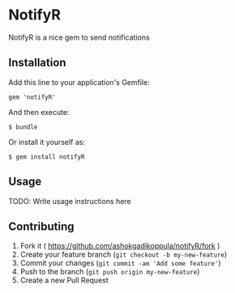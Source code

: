 # NotifyR

NotifyR is a nice gem to send notifications

## Installation

Add this line to your application's Gemfile:

    gem 'notifyR'

And then execute:

    $ bundle

Or install it yourself as:

    $ gem install notifyR

## Usage

TODO: Write usage instructions here

## Contributing

1. Fork it ( https://github.com/ashokgadikoppula/notifyR/fork )
2. Create your feature branch (`git checkout -b my-new-feature`)
3. Commit your changes (`git commit -am 'Add some feature'`)
4. Push to the branch (`git push origin my-new-feature`)
5. Create a new Pull Request
